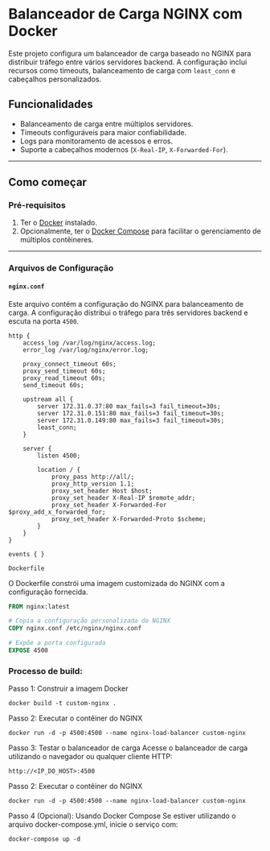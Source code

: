# Balanceador de Carga NGINX com Docker

Este projeto configura um balanceador de carga baseado no NGINX para distribuir tráfego entre vários servidores backend. A configuração inclui recursos como timeouts, balanceamento de carga com `least_conn` e cabeçalhos personalizados.

## Funcionalidades
- Balanceamento de carga entre múltiplos servidores.
- Timeouts configuráveis para maior confiabilidade.
- Logs para monitoramento de acessos e erros.
- Suporte a cabeçalhos modernos (`X-Real-IP`, `X-Forwarded-For`).

---

## Como começar

### Pré-requisitos
1. Ter o [Docker](https://docs.docker.com/get-docker/) instalado.
2. Opcionalmente, ter o [Docker Compose](https://docs.docker.com/compose/install/) para facilitar o gerenciamento de múltiplos contêineres.

---

### Arquivos de Configuração

#### `nginx.conf`
Este arquivo contém a configuração do NGINX para balanceamento de carga. A configuração distribui o tráfego para três servidores backend e escuta na porta `4500`.

```nginx
http {
    access_log /var/log/nginx/access.log;
    error_log /var/log/nginx/error.log;

    proxy_connect_timeout 60s;
    proxy_send_timeout 60s;
    proxy_read_timeout 60s;
    send_timeout 60s;

    upstream all {
        server 172.31.0.37:80 max_fails=3 fail_timeout=30s;
        server 172.31.0.151:80 max_fails=3 fail_timeout=30s;
        server 172.31.0.149:80 max_fails=3 fail_timeout=30s;
        least_conn;
    }

    server {
        listen 4500;

        location / {
            proxy_pass http://all/;
            proxy_http_version 1.1;
            proxy_set_header Host $host;
            proxy_set_header X-Real-IP $remote_addr;
            proxy_set_header X-Forwarded-For $proxy_add_x_forwarded_for;
            proxy_set_header X-Forwarded-Proto $scheme;
        }
    }
}

events { }
```

```
Dockerfile
```
O Dockerfile constrói uma imagem customizada do NGINX com a configuração fornecida.

```Dockerfile
FROM nginx:latest

# Copia a configuração personalizada do NGINX
COPY nginx.conf /etc/nginx/nginx.conf

# Expõe a porta configurada
EXPOSE 4500
```


### Processo de build:

Passo 1: Construir a imagem Docker
```
docker build -t custom-nginx .
```

Passo 2: Executar o contêiner do NGINX
```
docker run -d -p 4500:4500 --name nginx-load-balancer custom-nginx
```

Passo 3: Testar o balanceador de carga
Acesse o balanceador de carga utilizando o navegador ou qualquer cliente HTTP:
```
http://<IP_DO_HOST>:4500
```

Passo 2: Executar o contêiner do NGINX
```
docker run -d -p 4500:4500 --name nginx-load-balancer custom-nginx
```

Passo 4 (Opcional): Usando Docker Compose
Se estiver utilizando o arquivo docker-compose.yml, inicie o serviço com:
```
docker-compose up -d
```
